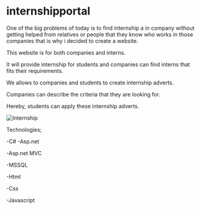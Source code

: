 # internshipportal

One of the big problems of today is to find internship a in company without getting helped from relatives or people that they know who works in those companies that is why i decided to create a website.

This website is for both companies and interns. 

It will provide internship for students and companies can find interns that fits their requirements. 

We allows to companies and students to create internship adverts. 

Companies can describe the criteria that they are looking for. 

Hereby, students can apply these internship adverts.

![Internship](https://user-images.githubusercontent.com/50423388/106353701-873b7200-62fd-11eb-94c6-7067c45fb734.png)

Technologies;

-C#
-Asp.net

-Asp.net MVC

-MSSQL

-Html

-Css

-Javascript
